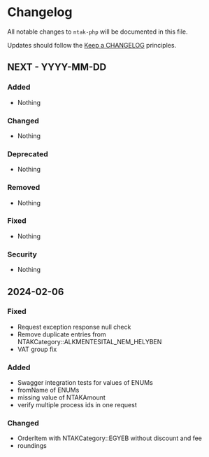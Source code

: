 # Changelog

All notable changes to `ntak-php` will be documented in this file.

Updates should follow the [Keep a CHANGELOG](https://keepachangelog.com/) principles.

## NEXT - YYYY-MM-DD
### Added
- Nothing
### Changed
- Nothing
### Deprecated
- Nothing
### Removed
- Nothing
### Fixed
- Nothing
### Security
- Nothing

## 2024-02-06
### Fixed
- Request exception response null check
- Remove duplicate entries from NTAKCategory::ALKMENTESITAL_NEM_HELYBEN
- VAT group fix
### Added
- Swagger integration tests for values of ENUMs
- fromName of ENUMs
- missing value of NTAKAmount
- verify multiple process ids in one request
### Changed
- OrderItem with NTAKCategory::EGYEB without discount and fee
- roundings
